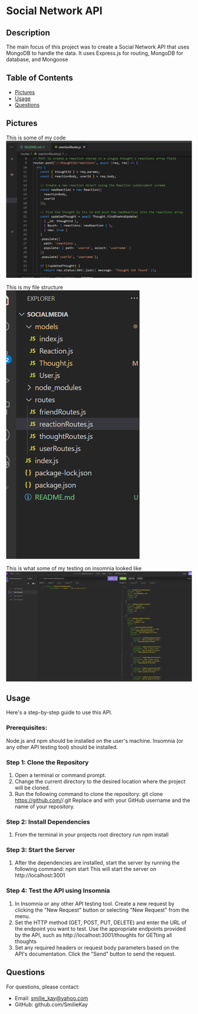 

# Social Network API 


## Description

The main focus of this project was to create a Social Network API that uses MongoDB to handle the data. It uses Express.js for routing, MongoDB for database, and Mongoose    

## Table of Contents

- [Pictures](#pictures)
- [Usage](#usage)
- [Questions](#questions)


## Pictures
This is some of my code 
![my code](imagesForREADME/code.png)

This is my file structure
![my file structure ](imagesForREADME/fileStructure.png)

This is what some of my testing on insomnia looked like
![insomnia testing ](imagesForREADME/onInsomnia.png)



## Usage

Here's a step-by-step guide to use this API.

### Prerequisites:

Node.js and npm should be installed on the user's machine.
Insomnia (or any other API testing tool) should be installed.
### Step 1: Clone the Repository
1. Open a terminal or command prompt.
2. Change the current directory to the desired location where the project will be cloned.
3. Run the following command to clone the repository:
git clone https://github.com/<your-username>/<your-repo-name>.git
   Replace <your-username> and <your-repo-name> with your GitHub username and the name of your repository.
### Step 2: Install Dependencies 
1. From the terminal in your projects root directory run npm install 
### Step 3: Start the Server 
1. After the dependencies are installed, start the server by running the following command: npm start
This will start the server on http://localhost:3001
### Step 4: Test the API using Insomnia
1. In Insomnia or any other API testing tool. Create a new request by clicking the "New Request" button or selecting "New Request" from the menu.
2. Set the HTTP method (GET, POST, PUT, DELETE) and enter the URL of the endpoint you want to test. Use the appropriate endpoints provided by the  API, such as http://localhost:3001/thoughts for GETting all thoughts
3. Set any required headers or request body parameters based on the API's documentation. Click the "Send" button to send the request.
   


## Questions

For questions, please contact:

- Email: smilie_kay@yahoo.com
- GitHub: github.com/SmilieKay